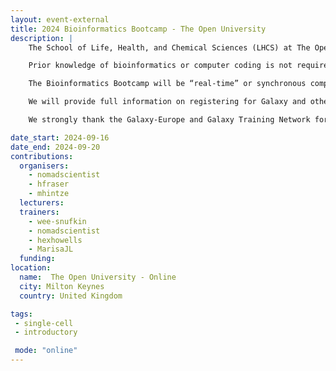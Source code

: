 ```yaml
---
layout: event-external
title: 2024 Bioinformatics Bootcamp - The Open University
description: |
    The School of Life, Health, and Chemical Sciences (LHCS) at The Open University (OU) is running a free, week-long Bioinformatics Bootcamp from the 16-20th September aimed at level 2 and level 3 OU students who are studying life, health and chemical sciences modules and have already completed 120 credits of level 1 study. This will be a fantastic opportunity to gain hands-on experience of the Galaxy bioinformatics platform and analyse real biological data.  On day 2, you’ll have an option to choose a pathway: an interactive web-based graphical user interface (GUI) pathway to run the bioinformatics analysis, or a coding environment using the Python programming language to perform the analysis. So, if you ever fancied trying computer coding, the second pathway is for you.  You’ll analyse the biological data in exactly the same way in each pathway, and it will be possible to swap between GUI and coding based on your confidence.

    Prior knowledge of bioinformatics or computer coding is not required, and you’ll be supported through your study by a dedicated team of experienced researchers and PhD students. The Bioinformatics Bootcamp will run every day approximately from 09:15-17:30 with a break for lunch from 12-13:00 and afternoon break between 15:00-16:00.   There will be a mix of live online Zoom meetings, lectures, and self-directed Galaxy tutorials with online support available from 09:00-18:00 each day. Each day will end with a Key Points Game to summarize outcomes and answer any questions. On Friday, we’ll aim to end early before 15:00.   

    The Bioinformatics Bootcamp will be “real-time” or synchronous compared to typical OU study, which you can do in your own time, so we request that you ensure you are available to attend all sessions each day.  

    We will provide full information on registering for Galaxy and other necessary platforms in the last week in August and will have a drop-in session to troubleshoot any problems on these registrations and any questions you have about the Bootcamp on Monday, 2nd, September from 19:30-20:30.  

    We strongly thank the Galaxy-Europe and Galaxy Training Network for their computational and training resources that make this course possible for the first time.

date_start: 2024-09-16
date_end: 2024-09-20
contributions:
  organisers:
    - nomadscientist
    - hfraser
    - mhintze
  lecturers:
  trainers:
    - wee-snufkin
    - nomadscientist
    - hexhowells
    - MarisaJL
  funding:
location:
  name:  The Open University - Online
  city: Milton Keynes
  country: United Kingdom

tags:
 - single-cell
 - introductory

 mode: "online"
---
```

